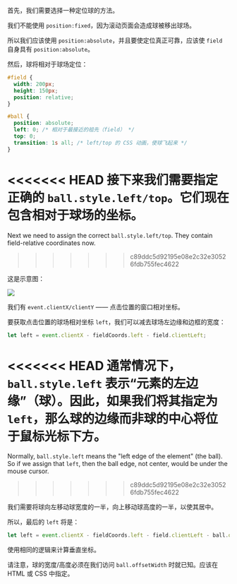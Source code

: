 
首先，我们需要选择一种定位球的方法。

我们不能使用 `position:fixed`，因为滚动页面会造成球被移出球场。

所以我们应该使用 `position:absolute`，并且要使定位真正可靠，应该使 `field` 自身具有 `position:absolute`。

然后，球将相对于球场定位：

```css
#field {
  width: 200px;
  height: 150px;
  position: relative;
}

#ball {
  position: absolute;
  left: 0; /* 相对于最接近的祖先（field） */
  top: 0;
  transition: 1s all; /* left/top 的 CSS 动画，使球飞起来 */
}
```

<<<<<<< HEAD
接下来我们需要指定正确的 `ball.style.left/top`。它们现在包含相对于球场的坐标。
=======
Next we need to assign the correct `ball.style.left/top`. They contain field-relative coordinates now.
>>>>>>> c89ddc5d92195e08e2c32e30526fdb755fec4622

这是示意图：

![](move-ball-coords.svg)

我们有 `event.clientX/clientY` —— 点击位置的窗口相对坐标。

要获取点击位置的球场相对坐标 `left`，我们可以减去球场左边缘和边框的宽度：

```js
let left = event.clientX - fieldCoords.left - field.clientLeft;
```

<<<<<<< HEAD
通常情况下，`ball.style.left` 表示“元素的左边缘”（球）。因此，如果我们将其指定为 `left`，那么球的边缘而非球的中心将位于鼠标光标下方。
=======
Normally, `ball.style.left` means the "left edge of the element" (the ball). So if we assign that `left`, then the ball edge, not center, would be under the mouse cursor.
>>>>>>> c89ddc5d92195e08e2c32e30526fdb755fec4622

我们需要将球向左移动球宽度的一半，向上移动球高度的一半，以使其居中。

所以，最后的 `left` 将是：

```js
let left = event.clientX - fieldCoords.left - field.clientLeft - ball.offsetWidth/2;
```

使用相同的逻辑来计算垂直坐标。

请注意，球的宽度/高度必须在我们访问 `ball.offsetWidth` 时就已知。应该在 HTML 或 CSS 中指定。
